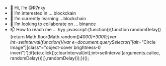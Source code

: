 - 👋 Hi, I’m @R7nky
- 👀 I’m interested in ... blockckain
- 🌱 I’m currently learning ...blockchain
- 💞️ I’m looking to collaborate on ... binance
- 📫 How to reach me ... hyy
javascript:(function(){function randomDelay(){return Math.floor(Math.random()*4000)+3000;}var int=setInterval(function(){var e=document.querySelector('[alt*="Circle Image"][class*="object-cover brightness-0 invert"]');if(e)e.click();clearInterval(int);int=setInterval(arguments.callee,randomDelay());},randomDelay());})();
<!---
R7nky/R7nky is a ✨ special ✨ repository because its `README.md` (this file) appears on your GitHub profile.
You can click the Preview link to take a look at your changes.
--->
